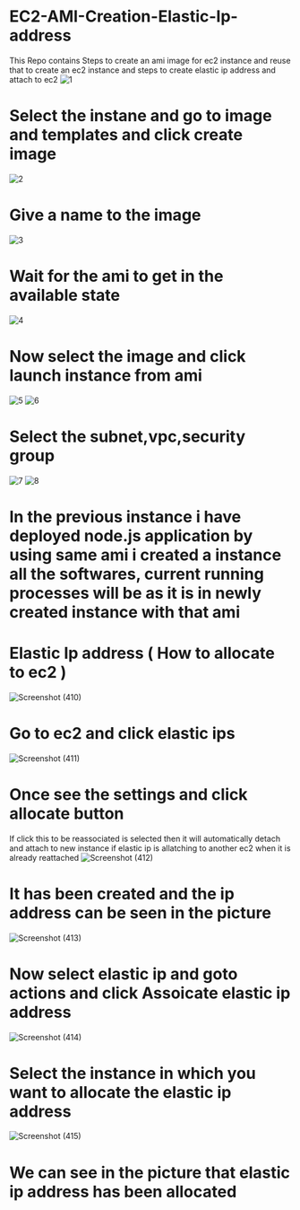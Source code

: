 # EC2-AMI-Creation-Elastic-Ip-address
This Repo contains Steps to create an ami image for ec2 instance and reuse that to create an ec2 instance and steps to create elastic ip address and attach to ec2
![1](https://github.com/user-attachments/assets/79d7945e-c5a9-4e1e-96d8-214613bb8bc3)
# Select the instane and go to image and templates and click create image
![2](https://github.com/user-attachments/assets/3055a93f-771f-4ad4-aa2c-18b51cc79184)
# Give a name to the image
![3](https://github.com/user-attachments/assets/04495a45-8c38-4622-81b9-be5605159cfe)
# Wait for the ami to get in the available state
![4](https://github.com/user-attachments/assets/e5e368b5-dd38-4170-8de8-73b69cae654a)
# Now select the image and click launch instance from ami
![5](https://github.com/user-attachments/assets/26058553-5baf-4db2-8333-3cf174e83e26)
![6](https://github.com/user-attachments/assets/d9e2d8c3-a412-4b9d-b7c0-fb4f0503bbc7)
# Select the subnet,vpc,security group 
![7](https://github.com/user-attachments/assets/a942fd94-a685-4354-8a57-8098b60e1e69)
![8](https://github.com/user-attachments/assets/bdcec609-ff6a-4f20-83ba-2db706f4ba5c)
# In the previous instance i have deployed node.js application by using same ami i created a instance all the softwares, current running processes will be as it is in newly created instance with that ami




# Elastic Ip address ( How to allocate to ec2 )
![Screenshot (410)](https://github.com/user-attachments/assets/34cbe3fa-e28b-4f03-9c45-de2e57801390)
# Go to ec2 and click elastic ips
![Screenshot (411)](https://github.com/user-attachments/assets/551860a8-d67b-4735-a4e7-1c21f93dbfbc)
# Once see the settings and click allocate button
If click this to be reassociated is selected then it will automatically detach and attach to new instance if elastic ip is allatching to another ec2 when it is already reattached 
![Screenshot (412)](https://github.com/user-attachments/assets/cca898d7-4399-4ac9-af2b-f1536e6e6a77)
# It has been created and the ip address can be seen in the picture
![Screenshot (413)](https://github.com/user-attachments/assets/c057ad34-45b1-47aa-b29d-20df2c7c32ed)
# Now select elastic ip and goto actions and click Assoicate elastic ip address
![Screenshot (414)](https://github.com/user-attachments/assets/0f1ee34c-bb56-443f-9c3e-de82da57ae74)
# Select the instance in which you want to allocate the elastic ip address
![Screenshot (415)](https://github.com/user-attachments/assets/26b98374-6e32-40a0-8da9-a1af92f5a7e1)
# We can see in the picture that elastic ip address has been allocated 
